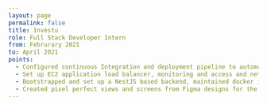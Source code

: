 ```yaml
---
layout: page
permalink: false
title: Investu
role: Full Stack Developer Intern
from: Februrary 2021
to: April 2021
points:
  - Configured continuous Integration and deployment pipeline to automatically build, test and deploy NestJS Backend in a Docker container on AWS ECS using AWS Codebuild and Codepipeline
  - Set up EC2 application load balancer, monitoring and access and network logging of API
  - Bootstrapped and set up a NestJS based backend, maintained docker images and automatic database migrations to reduce wastage of development time
  - Created pixel perfect views and screens from Figma designs for the core React Native mobile app
---
```

